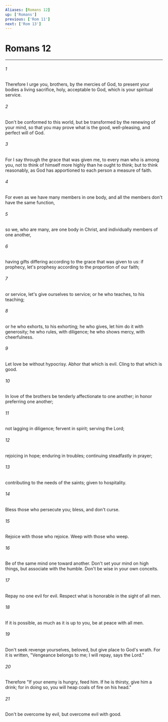 ```yaml
---
Aliases: [Romans 12]
up: ['Romans']
previous: ['Rom 11']
next: ['Rom 13']
---
```

# Romans 12
***





###### 1 

Therefore I urge you, brothers, by the mercies of God, to present your bodies a living sacrifice, holy, acceptable to God, which is your spiritual service. 



###### 2 

Don't be conformed to this world, but be transformed by the renewing of your mind, so that you may prove what is the good, well-pleasing, and perfect will of God. 



###### 3 

For I say through the grace that was given me, to every man who is among you, not to think of himself more highly than he ought to think; but to think reasonably, as God has apportioned to each person a measure of faith. 



###### 4 

For even as we have many members in one body, and all the members don't have the same function, 



###### 5 

so we, who are many, are one body in Christ, and individually members of one another, 



###### 6 

having gifts differing according to the grace that was given to us: if prophecy, let's prophesy according to the proportion of our faith; 



###### 7 

or service, let's give ourselves to service; or he who teaches, to his teaching; 



###### 8 

or he who exhorts, to his exhorting; he who gives, let him do it with generosity; he who rules, with diligence; he who shows mercy, with cheerfulness. 



###### 9 

Let love be without hypocrisy. Abhor that which is evil. Cling to that which is good. 



###### 10 

In love of the brothers be tenderly affectionate to one another; in honor preferring one another; 



###### 11 

not lagging in diligence; fervent in spirit; serving the Lord; 



###### 12 

rejoicing in hope; enduring in troubles; continuing steadfastly in prayer; 



###### 13 

contributing to the needs of the saints; given to hospitality. 



###### 14 

Bless those who persecute you; bless, and don't curse. 



###### 15 

Rejoice with those who rejoice. Weep with those who weep. 



###### 16 

Be of the same mind one toward another. Don't set your mind on high things, but associate with the humble. Don't be wise in your own conceits. 



###### 17 

Repay no one evil for evil. Respect what is honorable in the sight of all men. 



###### 18 

If it is possible, as much as it is up to you, be at peace with all men. 



###### 19 

Don't seek revenge yourselves, beloved, but give place to God's wrath. For it is written, "Vengeance belongs to me; I will repay, says the Lord."  



###### 20 

Therefore "If your enemy is hungry, feed him. If he is thirsty, give him a drink; for in doing so, you will heap coals of fire on his head." 



###### 21 

Don't be overcome by evil, but overcome evil with good.
